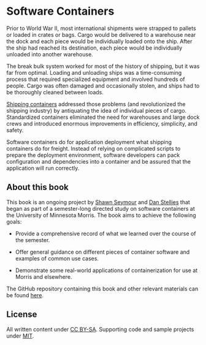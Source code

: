 # Software Containers

Prior to World War II, most international shipments were strapped to pallets or loaded in crates or bags. Cargo would be delivered to a warehouse near the dock and each piece would be individually loaded onto the ship. After the ship had reached its destination, each piece would be individually unloaded into another warehouse.

The break bulk system worked for most of the history of shipping, but it was far from optimal. Loading and unloading ships was a time-consuming process that required specialized equipment and involved hundreds of people. Cargo was often damaged and occasionally stolen, and ships had to be thoroughly cleaned between loads.

[Shipping containers][intermodal-containers] addressed those problems (and revolutionized the shipping industry) by antiquating the idea of individual pieces of cargo. Standardized containers eliminated the need for warehouses and large dock crews and introduced enormous improvements in efficiency, simplicity, and safety.

Software containers do for application deployment what shipping containers do for freight. Instead of relying on complicated scripts to prepare the deployment environment, software developers can pack configuration and dependencies into a container and be assured that the application will run correctly.

## About this book

This book is an ongoing project by [Shawn Seymour][shawn] and [Dan Stelljes][dan] that began as part of a semester-long directed study on software containers at the University of Minnesota Morris. The book aims to achieve the following goals:

*   Provide a comprehensive record of what we learned over the course of the semester.

*   Offer general guidance on different pieces of container software and examples of common use cases.

*   Demonstrate some real-world applications of containerization for use at Morris and elsewhere.

The GitHub repository containing this book and other relevant materials can be found [here][repo].

## License

All written content under [CC BY-SA][cc]. Supporting code and sample projects under [MIT][mit].

[cc]: https://creativecommons.org/licenses/by-sa/4.0/
[intermodal-containers]: https://en.wikipedia.org/wiki/Intermodal_container
[mit]: https://opensource.org/licenses/MIT
[repo]: https://github.com/dstelljes/container-project
[dan]: https://github.com/dstelljes
[shawn]: https://github.com/devshawn
